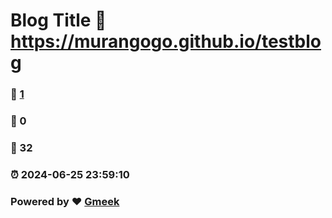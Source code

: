 # Blog Title :link: https://murangogo.github.io/testblog 
### :page_facing_up: [1](https://murangogo.github.io/testblog/tag.html) 
### :speech_balloon: 0 
### :hibiscus: 32 
### :alarm_clock: 2024-06-25 23:59:10 
### Powered by :heart: [Gmeek](https://github.com/Meekdai/Gmeek)
